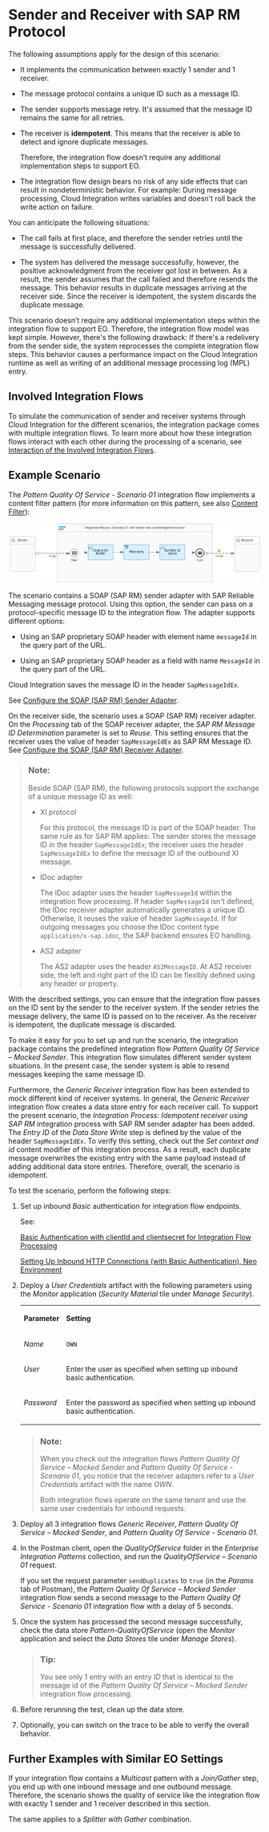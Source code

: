 <!-- loio9f3e2b65afab4f7da9aeb69be404b1f2 -->

# Sender and Receiver with SAP RM Protocol

The following assumptions apply for the design of this scenario:

-   It implements the communication between exactly 1 sender and 1 receiver.

-   The message protocol contains a unique ID such as a message ID.

-   The sender supports message retry. It's assumed that the message ID remains the same for all retries.

-   The receiver is **idempotent**. This means that the receiver is able to detect and ignore duplicate messages.

    Therefore, the integration flow doesn’t require any additional implementation steps to support EO.

-   The integration flow design bears no risk of any side effects that can result in nondeterministic behavior. For example: During message processing, Cloud Integration writes variables and doesn't roll back the write action on failure.


You can anticipate the following situations:

-   The call fails at first place, and therefore the sender retries until the message is successfully delivered.

-   The system has delivered the message successfully, however, the positive acknowledgment from the receiver got lost in between. As a result, the sender assumes that the call failed and therefore resends the message. This behavior results in duplicate messages arriving at the receiver side. Since the receiver is idempotent, the system discards the duplicate message.


This scenario doesn’t require any additional implementation steps within the integration flow to support EO. Therefore, the integration flow model was kept simple. However, there's the following drawback: If there's a redelivery from the sender side, the system reprocesses the complete integration flow steps. This behavior causes a performance impact on the Cloud Integration runtime as well as writing of an additional message processing log \(MPL\) entry.



<a name="loio9f3e2b65afab4f7da9aeb69be404b1f2__section_d1v_k4c_nrb"/>

## Involved Integration Flows

To simulate the communication of sender and receiver systems through Cloud Integration for the different scenarios, the integration package comes with multiple integration flows. To learn more about how these integration flows interact with each other during the processing of a scenario, see [Interaction of the Involved Integration Flows](interaction-of-the-involved-integration-flows-44be68d.md).



<a name="loio9f3e2b65afab4f7da9aeb69be404b1f2__section_fyx_34v_mrb"/>

## Example Scenario

The *Pattern Quality Of Service - Scenario 01* integration flow implements a content filter pattern \(for more information on this pattern, see also [Content Filter](content-filter-6fd4a86.md)\):

![](images/Pattern_EO_1_cd630e6.png)

The scenario contains a SOAP \(SAP RM\) sender adapter with SAP Reliable Messaging message protocol. Using this option, the sender can pass on a protocol-specific message ID to the integration flow. The adapter supports different options:

-   Using an SAP proprietary SOAP header with element name `messageId` in the query part of the URL.

-   Using an SAP proprietary SOAP header as a field with name `MessageId` in the query part of the URL.


Cloud Integration saves the message ID in the header `SapMessageIdEx`.

See [Configure the SOAP \(SAP RM\) Sender Adapter](configure-the-soap-sap-rm-sender-adapter-6962234.md).

On the receiver side, the scenario uses a SOAP \(SAP RM\) receiver adapter. On the *Processing* tab of the SOAP receiver adapter, the *SAP RM Message ID Determination* parameter is set to *Reuse*. This setting ensures that the receiver uses the value of header `SapMessageIdEx` as SAP RM Message ID. See [Configure the SOAP \(SAP RM\) Receiver Adapter](configure-the-soap-sap-rm-receiver-adapter-8366495.md).

> ### Note:  
> Beside SOAP \(SAP RM\), the following protocols support the exchange of a unique message ID as well:
> 
> -   XI protocol
> 
>     For this protocol, the message ID is part of the SOAP header. The same rule as for SAP RM applies: The sender stores the message ID in the header `SapMessageIdEx`; the receiver uses the header `SapMessageIdEx` to define the message ID of the outbound XI message.
> 
> -   IDoc adapter
> 
>     The IDoc adapter uses the header `SapMessageId` within the integration flow processing. If header `SapMessageId` isn't defined, the IDoc receiver adapter automatically generates a unique ID. Otherwise, it reuses the value of header `SapMessageId`. If for outgoing messages you choose the IDoc content type `application/x-sap.idoc`, the SAP backend ensures EO handling.
> 
> -   AS2 adapter
> 
>     The AS2 adapter uses the header `AS2MessageID`. At AS2 receiver side, the left and right part of the ID can be flexibly defined using any header or property.

With the described settings, you can ensure that the integration flow passes on the ID sent by the sender to the receiver system. If the sender retries the message delivery, the same ID is passed on to the receiver. As the receiver is idempotent, the duplicate message is discarded.

To make it easy for you to set up and run the scenario, the integration package contains the predefined integration flow *Pattern Quality Of Service – Mocked Sender*. This integration flow simulates different sender system situations. In the present case, the sender system is able to resend messages keeping the same message ID.

Furthermore, the *Generic Receiver* integration flow has been extended to mock different kind of receiver systems. In general, the *Generic Receiver* integration flow creates a data store entry for each receiver call. To support the present scenario, the *Integration Process: Idempotent receiver using SAP RM* integration process with SAP RM sender adapter has been added. The *Entry ID* of the *Data Store Write* step is defined by the value of the header `SapMessageIdEx`. To verify this setting, check out the *Set context and id* content modifier of this integration process. As a result, each duplicate message overwrites the existing entry with the same payload instead of adding additional data store entries. Therefore, overall, the scenario is idempotent.

To test the scenario, perform the following steps:

1.  Set up inbound *Basic* authentication for integration flow endpoints.

    See:

    [Basic Authentication with clientId and clientsecret for Integration Flow Processing](../ConnectionSetup/basic-authentication-with-clientid-and-clientsecret-for-integration-flow-processing-647eeb3.md)

    [Setting Up Inbound HTTP Connections \(with Basic Authentication\), Neo Environment](../ConnectionSetup/setting-up-inbound-http-connections-with-basic-authentication-neo-environment-391c45c.md)

2.  Deploy a *User Credentials* artifact with the following parameters using the *Monitor* application \(*Security Material* tile under *Manage Security*\).


    <table>
    <tr>
    <th valign="top">

    Parameter
    
    </th>
    <th valign="top">

    Setting
    
    </th>
    </tr>
    <tr>
    <td valign="top">
    
    *Name*
    
    </td>
    <td valign="top">
    
    `OWN`
    
    </td>
    </tr>
    <tr>
    <td valign="top">
    
    *User*
    
    </td>
    <td valign="top">
    
    Enter the user as specified when setting up inbound basic authentication.
    
    </td>
    </tr>
    <tr>
    <td valign="top">
    
    *Password*
    
    </td>
    <td valign="top">
    
    Enter the password as specified when setting up inbound basic authentication.
    
    </td>
    </tr>
    </table>
    
    > ### Note:  
    > When you check out the integration flows *Pattern Quality Of Service – Mocked Sender* and *Pattern Quality Of Service - Scenario 01*, you notice that the receiver adapters refer to a *User Credentials* artifact with the name *OWN*.
    > 
    > Both integration flows operate on the same tenant and use the same user credentials for inbound requests.

3.  Deploy all 3 integration flows *Generic Receiver*, *Pattern Quality Of Service – Mocked Sender*, and *Pattern Quality Of Service - Scenario 01*.

4.  In the Postman client, open the *QualityOfService* folder in the *Enterprise Integration Patterns* collection, and run the *QualityOfService – Scenario 01* request.

    If you set the request parameter `sendDuplicates` to `true` \(in the *Params* tab of Postman\), the *Pattern Quality Of Service – Mocked Sender* integration flow sends a second message to the *Pattern Quality Of Service - Scenario 01* integration flow with a delay of 5 seconds.

5.  Once the system has processed the second message successfully, check the data store *Pattern-QualityOfService* \(open the *Monitor* application and select the *Data Stores* tile under *Manage Stores*\).

    > ### Tip:  
    > You see only 1 entry with an entry *ID* that is identical to the message id of the *Pattern Quality Of Service – Mocked Sender* integration flow processing.

6.  Before rerunning the test, clean up the data store.

7.  Optionally, you can switch on the trace to be able to verify the overall behavior.




<a name="loio9f3e2b65afab4f7da9aeb69be404b1f2__section_mcy_bsv_mrb"/>

## Further Examples with Similar EO Settings

If your integration flow contains a *Multicast* pattern with a *Join/Gather* step, you end up with one inbound message and one outbound message. Therefore, the scenario shows the quality of service like the integration flow with exactly 1 sender and 1 receiver described in this section.

The same applies to a *Splitter with Gather* combination.

